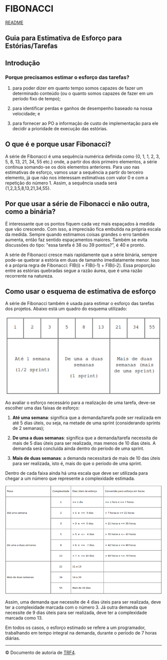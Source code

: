 # FIBONACCI

[README](../../README.md)

## Guia para Estimativa de Esforço para Estórias/Tarefas

## Introdução

### Porque precisamos estimar o esforço das tarefas?

1. para poder dizer em quanto tempo somos capazes de fazer um determinado conteúdo (ou o quanto somos capazes de fazer em um período fixo de tempo);

2. para identificar perdas e ganhos de desempenho baseado na nossa velocidade; e

3. para fornecer ao PO a informação de custo de implementação para ele decidir a prioridade de execução das estórias.

## O que é e porque usar Fibonacci?

A série de Fibonacci é uma sequência numérica definida como {0, 1, 1, 2, 3, 5, 8, 13, 21, 34, 55 etc.} onde, a partir dos dois primeiro elementos, a série continua somando-se os dois elementos anteriores. Para uso nas estimativas de esforço, vamos usar a sequência a partir do terceiro elemento, já que não nos interessam estimativas com valor 0 e com a repetição do número 1. Assim, a sequência usada será {1,2,3,5,8,13,21,34,55}.

## Por que usar a série de Fibonacci e não outra, como a binária?

É interessante que os pontos fiquem cada vez mais espaçados à medida que vão crescendo. Com isso, a imprecisão fica embutida na própria escala da medida. Sempre quando estimamos coisas grandes o erro também aumenta, então faz sentido espaçamentos maiores. Também se evita discussões do tipo: "essa tarefa é 38 ou 39 pontos?", é 40 e pronto.

A série de Fibonacci cresce mais rapidamente que a série binária, sempre pode-se quebrar a estória em duas de tamanho imediatamente menor. Isso é a própria regra de Fibonacci: FIB(i) = FIB(i-1) + FIB(i-2). Essa proporção entre as estórias quebradas segue a razão áurea, que é uma razão recorrente na natureza.

## Como usar o esquema de estimativa de esforço

A série de Fibonacci também é usada para estimar o esforço das tarefas dos projetos. Abaixo está um quadro do esquema utilizado:

<p align="center">
    <img src="../images/fibo-1.png" alt="Fibonacci" width="500" />
</p>

Ao avaliar o esforço necessário para a realização de uma tarefa, deve-se escolher uma das faixas de esforço:

1. **Até uma semana**: significa que a demanda/tarefa pode ser realizada em até 5 dias úteis, ou seja, na metade de uma sprint (considerando sprints de 2 semanas);

2. **De uma a duas semanas**: significa que a demanda/tarefa necessita de mais de 5 dias úteis para ser realizada, mas menos de 10 dias úteis. A demanda será concluída ainda dentro do período de uma sprint.

3. **Mais de duas semanas**: a demanda necessitará de mais de 10 das úteis para ser realizada, isto é, mais do que o período de uma sprint.

Dentro de cada faixa ainda há uma escala que deve ser utilizada para chegar a um número que represente a complexidade estimada.

<p align="center">
    <img src="../images/fibo-2.png" alt="Fibonacci" width="700" />
</p>

Assim, uma demanda que necessite de 4 dias úteis para ser realizada, deve ter a complexidade marcada com o número 3. Já outra demanda que necessite de 9 dias úteis para ser realizada, deve ter a complexidade marcada como 13.

Em todos os casos, o esforço estimado se refere a um programador, trabalhando em tempo integral na demanda, durante o período de 7 horas diárias.

<hr />

© Documento de autoria de <a href="http://www.trt4.jus.br/portaltrt/processoDS/PLUG_Processo_SDS/guidances/guidelines/GDL_EstimativaEsforco_B87A7DB9.html">TRF4</a>.
